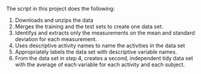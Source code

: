 The script in this project does the following:

1.  Downloads and unzips the data
2.  Merges the training and the test sets to create one data set.
3.  Identifys and extracts only the measurements on the mean and standard deviation for each measurement. 
4.  Uses descriptive activity names to name the activities in the data set
5.  Appropriately labels the data set with descriptive variable names. 
6.  From the data set in step 4, creates a second, independent tidy data set with the average of each variable for each activity and each subject.
